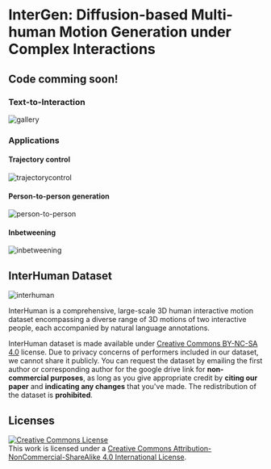 # InterGen: Diffusion-based Multi-human Motion Generation under Complex Interactions

## Code comming soon!


<!-- ### Abstract

We have recently seen tremendous progress in diffusion advances for generating realistic human motions. Yet, they largely disregard the rich multi-human interactions. 
In this paper, we present InterGen, an effective diffusion-based approach that incorporates human-to-human interactions into the motion diffusion process, which enables layman users to customize high-quality two-person interaction motions, with only text guidance.
We first contribute a multimodal dataset, named InterHuman. It consists of about 107M frames for diverse two-person interactions, with accurate skeletal motions and 16,756 natural language descriptions.
For the algorithm side, we carefully tailor the motion diffusion model to our two-person interaction setting. 
To handle the symmetry of human identities during interactions, we propose two cooperative transformer-based denoisers that explicitly share weights, with a mutual attention mechanism to further connect the two denoising processes.
Then, we propose a novel representation for motion input in our interaction diffusion model, which explicitly formulates the global relations between the two performers in the world frame.
We further introduce two novel regularization terms to encode spatial relations, equipped with a corresponding damping scheme during the training of our interaction diffusion model. 
Extensive experiments validate the effectiveness and generalizability of InterGen. Notably, it can generate more diverse and compelling two-person motions than previous methods and enables various downstream applications for human interactions. -->


<!-- ### Methods

![pipeline](https://github.com/tr3e/InterGen/blob/main/pipeline.png) -->


### Text-to-Interaction
![gallery](https://github.com/tr3e/InterGen/blob/main/gallery.gif)

### Applications

#### Trajectory control
![trajectorycontrol](https://github.com/tr3e/InterGen/blob/main/trajectorycontrol.gif)

#### Person-to-person generation
![person-to-person](https://github.com/tr3e/InterGen/blob/main/a2b.gif)

#### Inbetweening
![inbetweening](https://github.com/tr3e/InterGen/blob/main/inbetweening.gif)

## InterHuman Dataset
![interhuman](https://github.com/tr3e/InterGen/blob/main/interhuman.gif)

InterHuman is a comprehensive, large-scale 3D human interactive motion dataset encompassing a diverse range of 3D motions of two interactive people, each accompanied by natural language annotations.

InterHuman dataset is made available under [Creative Commons BY-NC-SA 4.0](https://creativecommons.org/licenses/by-nc-sa/4.0/legalcode) license. Due to privacy concerns of performers included in our dataset, we cannot share it publicly. You can request the dataset by emailing the first author or corresponding author for the google drive link for **non-commercial purposes**, as long as you give appropriate credit by **citing our paper** and **indicating any changes** that you've made. The redistribution of the dataset is **prohibited**.


## Licenses
<a rel="license" href="http://creativecommons.org/licenses/by-nc-sa/4.0/"><img alt="Creative Commons License" style="border-width:0" src="https://i.creativecommons.org/l/by-nc-sa/4.0/80x15.png" /></a><br />This work is licensed under a <a rel="license" href="http://creativecommons.org/licenses/by-nc-sa/4.0/">Creative Commons Attribution-NonCommercial-ShareAlike 4.0 International License</a>.

